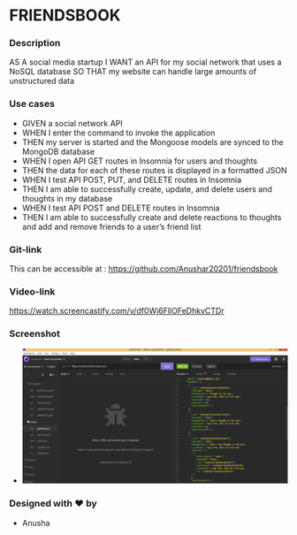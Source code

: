 # FRIENDSBOOK

### Description

AS A social media startup
I WANT an API for my social network that uses a NoSQL database
SO THAT my website can handle large amounts of unstructured data

### Use cases

- GIVEN a social network API
- WHEN I enter the command to invoke the application
- THEN my server is started and the Mongoose models are synced to the MongoDB database
- WHEN I open API GET routes in Insomnia for users and thoughts
- THEN the data for each of these routes is displayed in a formatted JSON
- WHEN I test API POST, PUT, and DELETE routes in Insomnia
- THEN I am able to successfully create, update, and delete users and thoughts in my database
- WHEN I test API POST and DELETE routes in Insomnia
- THEN I am able to successfully create and delete reactions to thoughts and add and remove friends to a user’s friend list

### Git-link

This can be accessible at : https://github.com/Anushar20201/friendsbook 

### Video-link
https://watch.screencastify.com/v/df0Wj6FllOFeDhkvCTDr 

### Screenshot
- ![friendsbook](https://github.com/Anushar20201/friendsbook/blob/main/images/Capture.PNG)

### Designed with ❤️ by
- Anusha
